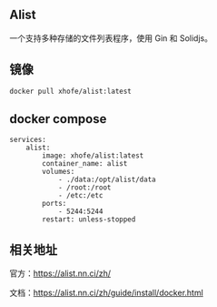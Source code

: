 ## Alist

一个支持多种存储的文件列表程序，使用 Gin 和 Solidjs。

## 镜像

```
docker pull xhofe/alist:latest
```

## docker compose

```
services:
    alist:
        image: xhofe/alist:latest
        container_name: alist
        volumes:
            - ./data:/opt/alist/data
            - /root:/root
            - /etc:/etc
        ports:
            - 5244:5244
        restart: unless-stopped
```

## 相关地址

官方：https://alist.nn.ci/zh/

文档：https://alist.nn.ci/zh/guide/install/docker.html